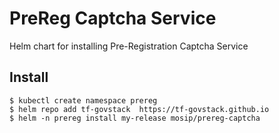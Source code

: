 # PreReg Captcha Service

Helm chart for installing Pre-Registration Captcha Service

## Install
```console
$ kubectl create namespace prereg
$ helm repo add tf-govstack  https://tf-govstack.github.io
$ helm -n prereg install my-release mosip/prereg-captcha
```

